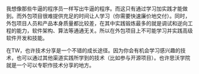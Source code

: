 我想像那些牛逼的程序员一样写出牛逼的程序。而这只有通过学习加实践才能做到。而外包项目很难提供充足的时间让人学习（你需要快速廉价地交付）。同时，外包项目人员和产品本身质量都比较差，在其中实践锻炼最多的就是调试和逆向工程的能力，软件架构、算法等通通无关。所以在外包项目上不可能学习并实践高级软件开发和技能。

在TW，也许技术分享是一个不错的成长途径。因为你会有机会学习感兴趣的技术，也可以通过其他渠道实践所学到的技术（比如参与开源项目）。也许思沃学院就是一个可以专职作技术分享的地方。
